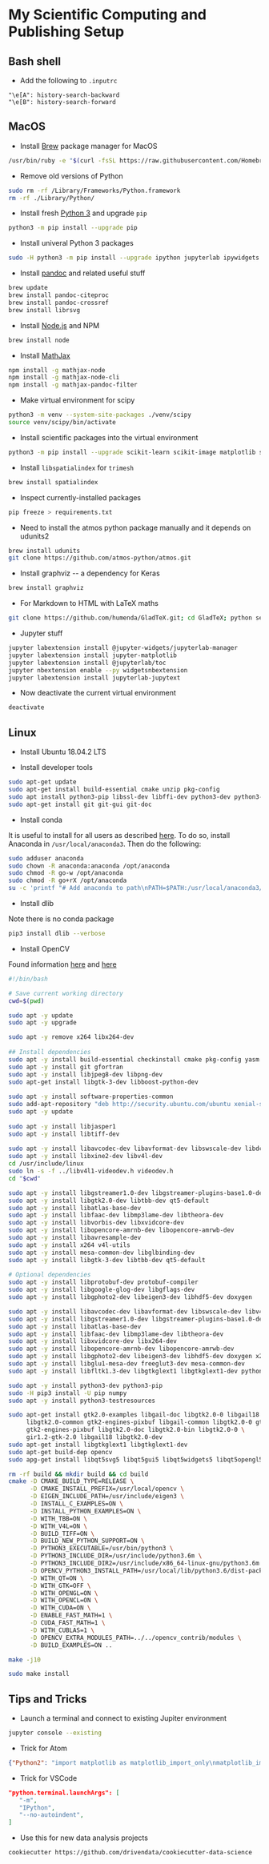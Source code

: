 # My Scientific Computing and Publishing Setup


## Bash shell

* Add the following to `.inputrc`

```
"\e[A": history-search-backward
"\e[B": history-search-forward
```

## MacOS

* Install [Brew](https://brew.sh) package manager for MacOS

```bash
/usr/bin/ruby -e "$(curl -fsSL https://raw.githubusercontent.com/Homebrew/install/master/install)"
```

* Remove old versions of Python

```bash
sudo rm -rf /Library/Frameworks/Python.framework
rm -rf ./Library/Python/
```

* Install fresh [Python 3](https://www.python.org/downloads/mac-osx/) and upgrade `pip`

```bash
python3 -m pip install --upgrade pip
```

* Install univeral Python 3 packages

```bash
sudo -H python3 -m pip install --upgrade ipython jupyterlab ipywidgets nbconvert ipykernel autopep8 black yapf isort pipreqs pylint python-language-server[all] genson pipreqs cookiecutter python-dotenv sphinx sphinx-autobuild jsonmerge jupytext pandoc-eqnos pandoc-fignos pandoc-tablenos
```

* Install [pandoc](https://pandoc.org/installing.html) and related useful stuff

```bash
brew update
brew install pandoc-citeproc
brew install pandoc-crossref
brew install librsvg
```

* Install [Node.js](https://nodejs.org/en/) and NPM

```bash
brew install node
```

* Install [MathJax](https://www.mathjax.org)

```bash
npm install -g mathjax-node
npm install -g mathjax-node-cli
npm install -g mathjax-pandoc-filter
```

* Make virtual environment for scipy

```bash
python3 -m venv --system-site-packages ./venv/scipy
source venv/scipy/bin/activate
```

* Install scientific packages into the virtual environment

```bash
python3 -m pip install --upgrade scikit-learn scikit-image matplotlib sympy pandas xarray cython tensorly pymc3 nose numexpr Pillow h5py netCDF4 cfunits wpca keras tensorflow pydot statsmodels constrNMPy spectral seaborn dask ipympl pyro-ppl torch torchvision pweave open3d-python trimesh[easy] pyntcloud
```

* Install `libspatialindex` for `trimesh`

```bash
brew install spatialindex
```

* Inspect currently-installed packages

```bash
pip freeze > requirements.txt
```

* Need to install the atmos python package manually and it depends on udunits2

```bash
brew install udunits
git clone https://github.com/atmos-python/atmos.git

```

* Install graphviz -- a dependency for Keras

```bash
brew install graphviz
```

* For Markdown to HTML with LaTeX maths

```bash
git clone https://github.com/humenda/GladTeX.git; cd GladTeX; python setup.py install
```

* Jupyter stuff

```bash
jupyter labextension install @jupyter-widgets/jupyterlab-manager
jupyter labextension install jupyter-matplotlib
jupyter labextension install @jupyterlab/toc
jupyter nbextension enable --py widgetsnbextension
jupyter labextension install jupyterlab-jupytext
```

* Now deactivate the current virtual environment

```bash
deactivate
```

## Linux

* Install Ubuntu 18.04.2 LTS

* Install developer tools

```bash
sudo apt-get update
sudo apt-get install build-essential cmake unzip pkg-config
sudo apt install python3-pip libssl-dev libffi-dev python3-dev python3-venv
sudo apt-get install git git-gui git-doc
```

* Install conda

It is useful to install for all users as described [here](https://medium.com/@pjptech/installing-anaconda-for-multiple-users-650b2a6666c6). To do so, install Anaconda in `/usr/local/anaconda3`. Then do the following:

```bash
sudo adduser anaconda
sudo chown -R anaconda:anaconda /opt/anaconda
sudo chmod -R go-w /opt/anaconda
sudo chmod -R go+rX /opt/anaconda
su -c 'printf "# Add anaconda to path\nPATH=$PATH:/usr/local/anaconda3/bin/" >> /home/anaconda/.bashrc' anaconda
```

* Install dlib

Note there is no conda package

```bash
pip3 install dlib --verbose
```

* Install OpenCV

Found information [here](https://docs.opencv.org/4.1.1/d2/de6/tutorial_py_setup_in_ubuntu.html) and [here](https://www.pyimagesearch.com/2018/05/28/ubuntu-18-04-how-to-install-opencv/)

```bash
#!/bin/bash

# Save current working directory
cwd=$(pwd)

sudo apt -y update
sudo apt -y upgrade

sudo apt -y remove x264 libx264-dev
 
## Install dependencies
sudo apt -y install build-essential checkinstall cmake pkg-config yasm
sudo apt -y install git gfortran
sudo apt -y install libjpeg8-dev libpng-dev
sudo apt-get install libgtk-3-dev libboost-python-dev
 
sudo apt -y install software-properties-common
sudo add-apt-repository "deb http://security.ubuntu.com/ubuntu xenial-security main"
sudo apt -y update
 
sudo apt -y install libjasper1
sudo apt -y install libtiff-dev
 
sudo apt -y install libavcodec-dev libavformat-dev libswscale-dev libdc1394-22-dev
sudo apt -y install libxine2-dev libv4l-dev
cd /usr/include/linux
sudo ln -s -f ../libv4l1-videodev.h videodev.h
cd "$cwd"

sudo apt -y install libgstreamer1.0-dev libgstreamer-plugins-base1.0-dev
sudo apt -y install libgtk2.0-dev libtbb-dev qt5-default
sudo apt -y install libatlas-base-dev
sudo apt -y install libfaac-dev libmp3lame-dev libtheora-dev
sudo apt -y install libvorbis-dev libxvidcore-dev
sudo apt -y install libopencore-amrnb-dev libopencore-amrwb-dev
sudo apt -y install libavresample-dev
sudo apt -y install x264 v4l-utils
sudo apt -y install mesa-common-dev libglbinding-dev
sudo apt -y install libgtk-3-dev libtbb-dev qt5-default
 
# Optional dependencies
sudo apt -y install libprotobuf-dev protobuf-compiler
sudo apt -y install libgoogle-glog-dev libgflags-dev
sudo apt -y install libgphoto2-dev libeigen3-dev libhdf5-dev doxygen

sudo apt -y install libavcodec-dev libavformat-dev libswscale-dev libv4l-dev libdc1394-22-dev
sudo apt -y install libgstreamer1.0-dev libgstreamer-plugins-base1.0-dev
sudo apt -y install libatlas-base-dev
sudo apt -y install libfaac-dev libmp3lame-dev libtheora-dev
sudo apt -y install libxvidcore-dev libx264-dev
sudo apt -y install libopencore-amrnb-dev libopencore-amrwb-dev
sudo apt -y install libgphoto2-dev libeigen3-dev libhdf5-dev doxygen x264 v4l-utils
sudo apt -y install libglu1-mesa-dev freeglut3-dev mesa-common-dev
sudo apt -y install libfltk1.3-dev libgtkglext1 libgtkglext1-dev python-gtkglext1

sudo apt -y install python3-dev python3-pip
sudo -H pip3 install -U pip numpy
sudo apt -y install python3-testresources

sudo apt-get install gtk2.0-examples libgail-doc libgtk2.0-0 libgail18 libgail-dev \
     libgtk2.0-common gtk2-engines-pixbuf libgail-common libgtk2.0-0 gtk2.0-examples \
     gtk2-engines-pixbuf libgtk2.0-doc libgtk2.0-bin libgtk2.0-0 \
     gir1.2-gtk-2.0 libgail18 libgtk2.0-dev
sudo apt-get install libgtkglext1 libgtkglext1-dev
sudo apt-get build-dep opencv
sudo apg-get install libqt5svg5 libqt5gui5 libqt5widgets5 libqt5opengl5 libqt5xml5 unixodbc-dev libsybdb5 libglew-dev freeglut3-dev libpng-dev libturbojpeg libjpeg-turbo8 libusb-1.0-0 curl libhidapi-dev libhidapi-libusb0 libopenblas-dev libv4l-0 unzip ttf-mscorefonts-installer

rm -rf build && mkdir build && cd build
cmake -D CMAKE_BUILD_TYPE=RELEASE \
      -D CMAKE_INSTALL_PREFIX=/usr/local/opencv \
      -D EIGEN_INCLUDE_PATH=/usr/include/eigen3 \
      -D INSTALL_C_EXAMPLES=ON \
      -D INSTALL_PYTHON_EXAMPLES=ON \
      -D WITH_TBB=ON \
      -D WITH_V4L=ON \
      -D BUILD_TIFF=ON \
      -D BUILD_NEW_PYTHON_SUPPORT=ON \
      -D PYTHON3_EXECUTABLE=/usr/bin/python3 \
      -D PYTHON3_INCLUDE_DIR=/usr/include/python3.6m \
      -D PYTHON3_INCLUDE_DIR2=/usr/include/x86_64-linux-gnu/python3.6m \
      -D OPENCV_PYTHON3_INSTALL_PATH=/usr/local/lib/python3.6/dist-packages \
      -D WITH_QT=ON \
      -D WITH_GTK=OFF \
      -D WITH_OPENGL=ON \
      -D WITH_OPENCL=ON \
      -D WITH_CUDA=ON \
      -D ENABLE_FAST_MATH=1 \
      -D CUDA_FAST_MATH=1 \
      -D WITH_CUBLAS=1 \
      -D OPENCV_EXTRA_MODULES_PATH=../../opencv_contrib/modules \
      -D BUILD_EXAMPLES=ON ..

make -j10

sudo make install
```

## Tips and Tricks

* Launch a terminal and connect to existing Jupiter environment

```bash
jupyter console --existing
```

* Trick for Atom

```json
{"Python2": "import matplotlib as matplotlib_import_only\nmatplotlib_import_only.use('Agg')\n%matplotlib inline\n%config InlineBackend.figure_format = 'retina'\npython=None"}
```

* Trick for VSCode

```json
"python.terminal.launchArgs": [
   "-m",
   "IPython",
   "--no-autoindent",
]
```

* Use this for new data analysis projects

```bash
cookiecutter https://github.com/drivendata/cookiecutter-data-science
```
